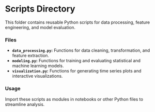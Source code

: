 # Scripts Directory

This folder contains reusable Python scripts for data processing, feature engineering, and model evaluation.

### Files
- **`data_processing.py`:** Functions for data cleaning, transformation, and feature extraction.
- **`modeling.py`:** Functions for training and evaluating statistical and machine learning models.
- **`visualization.py`:** Functions for generating time series plots and interactive visualizations.

### Usage
Import these scripts as modules in notebooks or other Python files to streamline analysis.